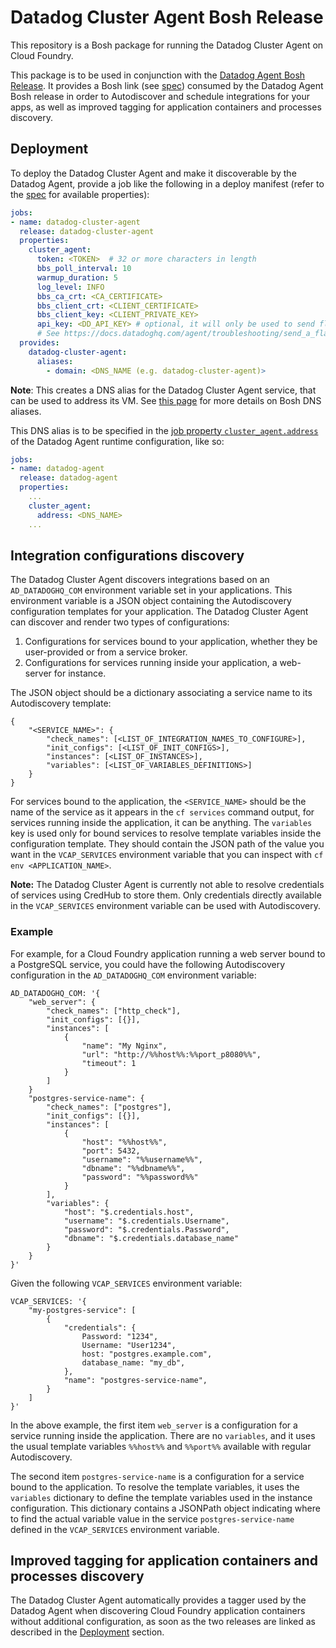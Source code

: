 # Datadog Cluster Agent Bosh Release

This repository is a Bosh package for running the Datadog Cluster Agent on Cloud Foundry.

This package is to be used in conjunction with the [Datadog Agent Bosh Release](https://github.com/datadog/datadog-agent-boshrelease).
It provides a Bosh link (see [spec](jobs/datadog-cluster-agent/spec)) consumed by the Datadog Agent Bosh release in order to Autodiscover and schedule integrations for your apps, as well as improved tagging for application containers and processes discovery.

## Deployment
To deploy the Datadog Cluster Agent and make it discoverable by the Datadog Agent, provide a job like the following in a deploy manifest (refer to the [spec](jobs/datadog-cluster-agent/spec) for available properties):

```yaml
jobs:
- name: datadog-cluster-agent
  release: datadog-cluster-agent
  properties:
    cluster_agent:
      token: <TOKEN>  # 32 or more characters in length
      bbs_poll_interval: 10
      warmup_duration: 5
      log_level: INFO
      bbs_ca_crt: <CA_CERTIFICATE>
      bbs_client_crt: <CLIENT_CERTIFICATE>
      bbs_client_key: <CLIENT_PRIVATE_KEY>
      api_key: <DD_API_KEY> # optional, it will only be used to send flares.
      # See https://docs.datadoghq.com/agent/troubleshooting/send_a_flare/?tab=clusteragent
  provides:
    datadog-cluster-agent:
      aliases:
        - domain: <DNS_NAME (e.g. datadog-cluster-agent)>
```

**Note**: This creates a DNS alias for the Datadog Cluster Agent service, that can be used to address its VM. See [this page](https://bosh.io/docs/dns/#aliases-to-services) for more details on Bosh DNS aliases.

This DNS alias is to be specified in the [job property `cluster_agent.address`](https://bosh.io/jobs/dd-agent?source=github.com/DataDog/datadog-agent-boshrelease&version=4.0.0#p%3dcluster_agent.address) of the Datadog Agent runtime configuration, like so:

```yaml
jobs:
- name: datadog-agent
  release: datadog-agent
  properties:
    ...
    cluster_agent:
      address: <DNS_NAME>
    ...
```

## Integration configurations discovery
The Datadog Cluster Agent discovers integrations based on an `AD_DATADOGHQ_COM` environment variable set in your applications.
This environment variable is a JSON object containing the Autodiscovery configuration templates for your application. The Datadog Cluster Agent can discover and render two types of configurations:
  1. Configurations for services bound to your application, whether they be user-provided or from a service broker.
  2. Configurations for services running inside your application, a web-server for instance.

The JSON object should be a dictionary associating a service name to its Autodiscovery template:
```
{
    "<SERVICE_NAME>": {
        "check_names": [<LIST_OF_INTEGRATION_NAMES_TO_CONFIGURE>],
        "init_configs": [<LIST_OF_INIT_CONFIGS>],
        "instances": [<LIST_OF_INSTANCES>],
        "variables": [<LIST_OF_VARIABLES_DEFINITIONS>]
    }
}
```

For services bound to the application, the `<SERVICE_NAME>` should be the name of the service as it appears in the `cf services` command output, for services running inside the application, it can be anything.
The `variables` key is used only for bound services to resolve template variables inside the configuration template. They should contain the JSON path of the value you want in the `VCAP_SERVICES` environment variable that you can inspect with `cf env <APPLICATION_NAME>`.

**Note:** The Datadog Cluster Agent is currently not able to resolve credentials of services using CredHub to store them. Only credentials directly available in the `VCAP_SERVICES` environment variable can be used with Autodiscovery.

### Example

For example, for a Cloud Foundry application running a web server bound to a PostgreSQL service, you could have the following Autodiscovery configuration in the `AD_DATADOGHQ_COM` environment variable:

```
AD_DATADOGHQ_COM: '{
    "web_server": {
        "check_names": ["http_check"],
        "init_configs": [{}],
        "instances": [
            {
                "name": "My Nginx",
                "url": "http://%%host%%:%%port_p8080%%",
                "timeout": 1
            }
        ]
    }
    "postgres-service-name": {
        "check_names": ["postgres"],
        "init_configs": [{}],
        "instances": [
            {
                "host": "%%host%%",
                "port": 5432,
                "username": "%%username%%",
                "dbname": "%%dbname%%",
                "password": "%%password%%"
            }
        ],
        "variables": {
            "host": "$.credentials.host",
            "username": "$.credentials.Username",
            "password": "$.credentials.Password",
            "dbname": "$.credentials.database_name"
        }
    }
}'
```

Given the following `VCAP_SERVICES` environment variable:
```
VCAP_SERVICES: '{
    "my-postgres-service": [
        {
            "credentials": {
                Password: "1234",
                Username: "User1234",
                host: "postgres.example.com",
                database_name: "my_db",
            },
            "name": "postgres-service-name",
        }
    ]
}'
```

In the above example, the first item `web_server` is a configuration for a service running inside the application.
There are no `variables`, and it uses the usual template variables `%%host%%` and `%%port%%` available with regular Autodiscovery.

The second item `postgres-service-name` is a configuration for a service bound to the application.
To resolve the template variables, it uses the `variables` dictionary to define the template variables used in the instance configuration.
This dictionary contains a JSONPath object indicating where to find the actual variable value in the service `postgres-service-name` defined in the `VCAP_SERVICES` environment variable.

## Improved tagging for application containers and processes discovery

The Datadog Cluster Agent automatically provides a tagger used by the Datadog Agent when discovering Cloud Foundry application containers without additional configuration, as soon as the two releases are linked as described in the [Deployment](#Deployment) section.

